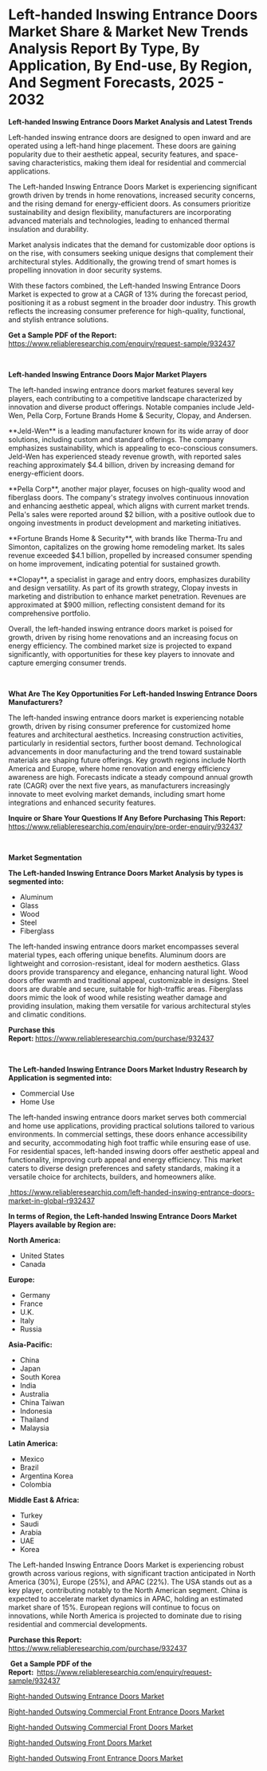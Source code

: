 <p><h1>Left-handed Inswing Entrance Doors Market Share & Market New Trends Analysis Report By Type, By Application, By End-use, By Region, And Segment Forecasts, 2025 - 2032</h1></p><p><strong>Left-handed Inswing Entrance Doors Market Analysis and Latest Trends</strong></p>
<p><p>Left-handed inswing entrance doors are designed to open inward and are operated using a left-hand hinge placement. These doors are gaining popularity due to their aesthetic appeal, security features, and space-saving characteristics, making them ideal for residential and commercial applications. </p><p>The Left-handed Inswing Entrance Doors Market is experiencing significant growth driven by trends in home renovations, increased security concerns, and the rising demand for energy-efficient doors. As consumers prioritize sustainability and design flexibility, manufacturers are incorporating advanced materials and technologies, leading to enhanced thermal insulation and durability. </p><p>Market analysis indicates that the demand for customizable door options is on the rise, with consumers seeking unique designs that complement their architectural styles. Additionally, the growing trend of smart homes is propelling innovation in door security systems. </p><p>With these factors combined, the Left-handed Inswing Entrance Doors Market is expected to grow at a CAGR of 13% during the forecast period, positioning it as a robust segment in the broader door industry. This growth reflects the increasing consumer preference for high-quality, functional, and stylish entrance solutions.</p></p>
<p><strong>Get a Sample PDF of the Report:&nbsp;</strong> <a href="https://www.reliableresearchiq.com/enquiry/request-sample/932437?utm_campaign=99&utm_medium=2&utm_source=Github&utm_content=ia&utm_term=21032025&utm_id=left-handed-inswing-entrance-doors">https://www.reliableresearchiq.com/enquiry/request-sample/932437</a></p>
<p>&nbsp;</p>
<p><strong>Left-handed Inswing Entrance Doors Major Market Players</strong></p>
<p><p>The left-handed inswing entrance doors market features several key players, each contributing to a competitive landscape characterized by innovation and diverse product offerings. Notable companies include Jeld-Wen, Pella Corp, Fortune Brands Home & Security, Clopay, and Andersen.</p><p>**Jeld-Wen** is a leading manufacturer known for its wide array of door solutions, including custom and standard offerings. The company emphasizes sustainability, which is appealing to eco-conscious consumers. Jeld-Wen has experienced steady revenue growth, with reported sales reaching approximately $4.4 billion, driven by increasing demand for energy-efficient doors.</p><p>**Pella Corp**, another major player, focuses on high-quality wood and fiberglass doors. The company's strategy involves continuous innovation and enhancing aesthetic appeal, which aligns with current market trends. Pella's sales were reported around $2 billion, with a positive outlook due to ongoing investments in product development and marketing initiatives.</p><p>**Fortune Brands Home & Security**, with brands like Therma-Tru and Simonton, capitalizes on the growing home remodeling market. Its sales revenue exceeded $4.1 billion, propelled by increased consumer spending on home improvement, indicating potential for sustained growth.</p><p>**Clopay**, a specialist in garage and entry doors, emphasizes durability and design versatility. As part of its growth strategy, Clopay invests in marketing and distribution to enhance market penetration. Revenues are approximated at $900 million, reflecting consistent demand for its comprehensive portfolio.</p><p>Overall, the left-handed inswing entrance doors market is poised for growth, driven by rising home renovations and an increasing focus on energy efficiency. The combined market size is projected to expand significantly, with opportunities for these key players to innovate and capture emerging consumer trends.</p></p>
<p>&nbsp;</p>
<p><strong>What Are The Key Opportunities For Left-handed Inswing Entrance Doors Manufacturers?</strong></p>
<p><p>The left-handed inswing entrance doors market is experiencing notable growth, driven by rising consumer preference for customized home features and architectural aesthetics. Increasing construction activities, particularly in residential sectors, further boost demand. Technological advancements in door manufacturing and the trend toward sustainable materials are shaping future offerings. Key growth regions include North America and Europe, where home renovation and energy efficiency awareness are high. Forecasts indicate a steady compound annual growth rate (CAGR) over the next five years, as manufacturers increasingly innovate to meet evolving market demands, including smart home integrations and enhanced security features.</p></p>
<p><strong>Inquire or Share Your Questions If Any Before Purchasing This Report:</strong> <a href="https://www.reliableresearchiq.com/enquiry/pre-order-enquiry/932437?utm_campaign=99&utm_medium=2&utm_source=Github&utm_content=ia&utm_term=21032025&utm_id=left-handed-inswing-entrance-doors">https://www.reliableresearchiq.com/enquiry/pre-order-enquiry/932437</a></p>
<p>&nbsp;</p>
<p><strong>Market Segmentation</strong></p>
<p><strong>The Left-handed Inswing Entrance Doors Market Analysis by types is segmented into:</strong></p>
<p><ul><li>Aluminum</li><li>Glass</li><li>Wood</li><li>Steel</li><li>Fiberglass</li></ul></p>
<p><p>The left-handed inswing entrance doors market encompasses several material types, each offering unique benefits. Aluminum doors are lightweight and corrosion-resistant, ideal for modern aesthetics. Glass doors provide transparency and elegance, enhancing natural light. Wood doors offer warmth and traditional appeal, customizable in designs. Steel doors are durable and secure, suitable for high-traffic areas. Fiberglass doors mimic the look of wood while resisting weather damage and providing insulation, making them versatile for various architectural styles and climatic conditions.</p></p>
<p><strong>Purchase this Report:&nbsp;</strong><a href="https://www.reliableresearchiq.com/purchase/932437?utm_campaign=99&utm_medium=2&utm_source=Github&utm_content=ia&utm_term=21032025&utm_id=left-handed-inswing-entrance-doors">https://www.reliableresearchiq.com/purchase/932437</a></p>
<p>&nbsp;</p>
<p><strong>The Left-handed Inswing Entrance Doors Market Industry Research by Application is segmented into:</strong></p>
<p><ul><li>Commercial Use</li><li>Home Use</li></ul></p>
<p><p>The left-handed inswing entrance doors market serves both commercial and home use applications, providing practical solutions tailored to various environments. In commercial settings, these doors enhance accessibility and security, accommodating high foot traffic while ensuring ease of use. For residential spaces, left-handed inswing doors offer aesthetic appeal and functionality, improving curb appeal and energy efficiency. This market caters to diverse design preferences and safety standards, making it a versatile choice for architects, builders, and homeowners alike.</p></p>
<p><a href="https://www.reliableresearchiq.com/left-handed-inswing-entrance-doors-market-in-global-r932437?utm_campaign=99&utm_medium=2&utm_source=Github&utm_content=ia&utm_term=21032025&utm_id=left-handed-inswing-entrance-doors">&nbsp;https://www.reliableresearchiq.com/left-handed-inswing-entrance-doors-market-in-global-r932437</a></p>
<p><strong>In terms of Region, the Left-handed Inswing Entrance Doors Market Players available by Region are:</strong></p>
<p>
    <p> <strong> North America: </strong>
        <ul>
            <li>United States</li>
            <li>Canada</li>
        </ul>
        </p> 
    <p> <strong> Europe: </strong>
        <ul>
            <li>Germany</li>
            <li>France</li>
            <li>U.K.</li>
            <li>Italy</li>
            <li>Russia</li>
        </ul>
        </p> 
    <p> <strong> Asia-Pacific: </strong>
        <ul>
            <li>China</li>
            <li>Japan</li>
            <li>South Korea</li>
            <li>India</li>
            <li>Australia</li>
            <li>China Taiwan</li>
            <li>Indonesia</li>
            <li>Thailand</li>
            <li>Malaysia</li>
        </ul>
        </p> 
    <p> <strong> Latin America: </strong>
        <ul>
            <li>Mexico</li>
            <li>Brazil</li>
            <li>Argentina Korea</li>
            <li>Colombia</li>
        </ul>
        </p> 
    <p> <strong> Middle East & Africa: </strong>
        <ul>
            <li>Turkey</li>
            <li>Saudi</li>
            <li>Arabia</li>
            <li>UAE</li>
            <li>Korea</li>
        </ul>
    </p>
    </p>
<p><p>The Left-handed Inswing Entrance Doors Market is experiencing robust growth across various regions, with significant traction anticipated in North America (30%), Europe (25%), and APAC (22%). The USA stands out as a key player, contributing notably to the North American segment. China is expected to accelerate market dynamics in APAC, holding an estimated market share of 15%. European regions will continue to focus on innovations, while North America is projected to dominate due to rising residential and commercial developments.</p></p>
<p><strong>Purchase this Report: </strong><a href="https://www.reliableresearchiq.com/purchase/932437?utm_campaign=99&utm_medium=2&utm_source=Github&utm_content=ia&utm_term=21032025&utm_id=left-handed-inswing-entrance-doors">https://www.reliableresearchiq.com/purchase/932437</a></p>
<p>&nbsp;<strong>Get a Sample PDF of the Report:&nbsp;&nbsp;</strong><a href="https://www.reliableresearchiq.com/enquiry/request-sample/932437?utm_campaign=99&utm_medium=2&utm_source=Github&utm_content=ia&utm_term=21032025&utm_id=left-handed-inswing-entrance-doors">https://www.reliableresearchiq.com/enquiry/request-sample/932437</a></p>
<p><strong></strong></p>
<p><p><a href="https://github.com/eimutelufta/Market-Research-Report-List-1/blob/main/right-handed-outswing-entrance-doors-market.md?utm_campaign=99&utm_medium=2&utm_source=Github&utm_content=ia&utm_term=21032025&utm_id=left-handed-inswing-entrance-doors">Right-handed Outswing Entrance Doors Market</a></p><p><a href="https://github.com/saqafidrahea/Market-Research-Report-List-1/blob/main/right-handed-outswing-commercial-front-entrance-doors-market.md?utm_campaign=99&utm_medium=2&utm_source=Github&utm_content=ia&utm_term=21032025&utm_id=left-handed-inswing-entrance-doors">Right-handed Outswing Commercial Front Entrance Doors Market</a></p><p><a href="https://github.com/onutsheinz/Market-Research-Report-List-1/blob/main/right-handed-outswing-commercial-front-doors-market.md?utm_campaign=99&utm_medium=2&utm_source=Github&utm_content=ia&utm_term=21032025&utm_id=left-handed-inswing-entrance-doors">Right-handed Outswing Commercial Front Doors Market</a></p><p><a href="https://github.com/atawanyeze/Market-Research-Report-List-1/blob/main/right-handed-outswing-front-doors-market.md?utm_campaign=99&utm_medium=2&utm_source=Github&utm_content=ia&utm_term=21032025&utm_id=left-handed-inswing-entrance-doors">Right-handed Outswing Front Doors Market</a></p><p><a href="https://github.com/afghatakito29/Market-Research-Report-List-1/blob/main/right-handed-outswing-front-entrance-doors-market.md?utm_campaign=99&utm_medium=2&utm_source=Github&utm_content=ia&utm_term=21032025&utm_id=left-handed-inswing-entrance-doors">Right-handed Outswing Front Entrance Doors Market</a></p></p>
